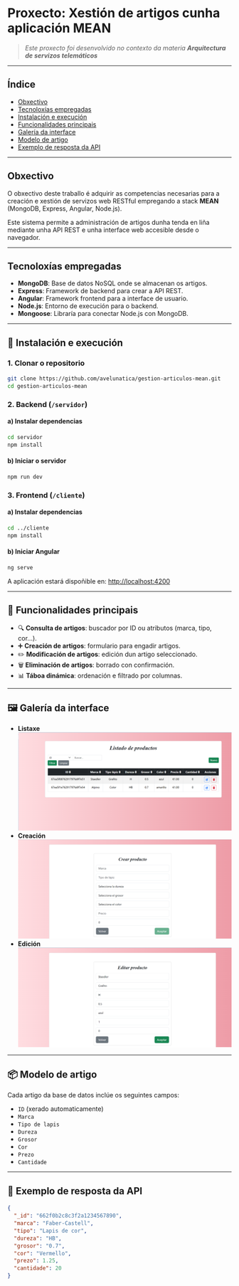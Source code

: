 # Proxecto: Xestión de artigos cunha aplicación MEAN

> *Este proxecto foi desenvolvido no contexto da materia **Arquitectura de servizos telemáticos***

---

## Índice

- [Obxectivo](#-obxectivo)
- [Tecnoloxías empregadas](#-tecnoloxías-empregadas)
- [Instalación e execución](#-instalación-e-execución)
- [Funcionalidades principais](#-funcionalidades-principais)
- [Galería da interface](#-galeria-da-interface)
- [Modelo de artigo](#-modelo-de-artigo)
- [Exemplo de resposta da API](#-exemplo-de-resposta-da-api)

---

## Obxectivo

O obxectivo deste traballo é adquirir as competencias necesarias para a creación e xestión de servizos web RESTful empregando a stack **MEAN** (MongoDB, Express, Angular, Node.js).

Este sistema permite a administración de artigos dunha tenda en liña mediante unha API REST e unha interface web accesible desde o navegador.

---

## Tecnoloxías empregadas

- **MongoDB**: Base de datos NoSQL onde se almacenan os artigos.
- **Express**: Framework de backend para crear a API REST.
- **Angular**: Framework frontend para a interface de usuario.
- **Node.js**: Entorno de execución para o backend.
- **Mongoose**: Libraría para conectar Node.js con MongoDB.

---


## 🚀 Instalación e execución

### 1. Clonar o repositorio

```bash
git clone https://github.com/avelunatica/gestion-articulos-mean.git
cd gestion-articulos-mean
```



### 2. Backend (`/servidor`)

#### a) Instalar dependencias

```bash
cd servidor
npm install
```

#### b) Iniciar o servidor

```bash
npm run dev
```


### 3. Frontend (`/cliente`)

#### a) Instalar dependencias

```bash
cd ../cliente
npm install
```

#### b) Iniciar Angular

```bash
ng serve
```

A aplicación estará dispoñible en: [http://localhost:4200](http://localhost:4200)

---

## 🤩 Funcionalidades principais

- 🔍 **Consulta de artigos**: buscador por ID ou atributos (marca, tipo, cor...).
- ➕ **Creación de artigos**: formulario para engadir artigos.
- ✏️ **Modificación de artigos**: edición dun artigo seleccionado.
- 🗑️ **Eliminación de artigos**: borrado con confirmación.
- 📊 **Táboa dinámica**: ordenación e filtrado por columnas.

---
## 🖼️ Galería da interface

- **Listaxe**
![](Readme/Listado.png)
- **Creación**
![](Readme/crear_producto.png) 
- **Edición**
![](Readme/editar_producto.png) 

---

## 📦 Modelo de artigo

Cada artigo da base de datos inclúe os seguintes campos:

- `ID` (xerado automaticamente)
- `Marca`
- `Tipo de lapis`
- `Dureza`
- `Grosor`
- `Cor`
- `Prezo`
- `Cantidade`

---

## 🧪 Exemplo de resposta da API

```json
{
  "_id": "662f0b2c8c3f2a1234567890",
  "marca": "Faber-Castell",
  "tipo": "Lapis de cor",
  "dureza": "HB",
  "grosor": "0.7",
  "cor": "Vermello",
  "prezo": 1.25,
  "cantidade": 20
}
```

